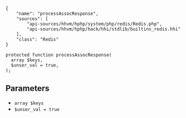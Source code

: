 ``` yamlmeta
{
    "name": "processAssocResponse",
    "sources": [
        "api-sources/hhvm/hphp/system/php/redis/Redis.php",
        "api-sources/hhvm/hphp/hack/hhi/stdlib/builtins_redis.hhi"
    ],
    "class": "Redis"
}
```




``` Hack
protected function processAssocResponse(
  array $keys,
  $unser_val = true,
);
```




## Parameters




+ ` array $keys `
+ ` $unser_val = true `
<!-- HHAPIDOC -->
